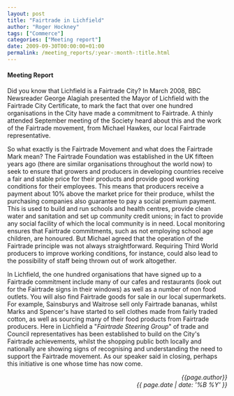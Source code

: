 ```yaml
---
layout: post
title: "Fairtrade in Lichfield"
author: "Roger Hockney"
tags: ["Commerce"]
categories: ["Meeting report"]
date: 2009-09-30T00:00:00+01:00
permalink: /meeting_reports/:year-:month-:title.html
---
```

#### Meeting Report ####

Did you know that Lichfield is a Fairtrade City?  In March 2008, BBC Newsreader George Alagiah presented the Mayor of Lichfield with the Fairtrade City Certificate, to mark the fact that over one hundred organisations in the City have made a commitment to Fairtrade.  A thinly attended September meeting of the Society heard about this and the work of the Fairtrade movement, from Michael Hawkes, our local Fairtrade representative. 

So what exactly is the Fairtrade Movement and what does the Fairtrade Mark mean?  The Fairtrade Foundation was established in the UK fifteen years ago (there are similar organisations throughout the world now) to seek to ensure that growers and producers in developing countries receive a fair and stable price for their products and provide good working conditions for their employees.  This means that producers receive a payment about 10% above the market price for their produce, whilst the purchasing companies also guarantee to pay a social premium payment.  This is used to build and run schools and health centres, provide clean water and sanitation and set up community credit unions;  in fact to provide any social facility of which the local community is in need.  Local monitoring ensures that Fairtrade commitments, such as not employing school age children, are honoured.  But Michael agreed that the operation of the Fairtrade principle was not always straightforward.  Requiring Third World producers to improve working conditions, for instance, could also lead to the possibility of staff being thrown out of work altogether. 

In Lichfield, the one hundred organisations that have signed up to a Fairtrade commitment include many of our cafes and restaurants (look out for the Fairtrade signs in their windows) as well as a number of non food outlets.  You will also find Fairtrade goods for sale in our local supermarkets.  For example, Sainsburys and Waitrose sell only Fairtrade bananas, whilst Marks and Spencer's have started to sell clothes made from fairly traded cotton, as well as sourcing many of their food products from Fairtrade producers.  Here in Lichfield a "*Fairtrade Steering Group*" of trade and Council representatives has been established to build on the City's Fairtrade achievements, whilst the shopping public both locally and nationally are showing signs of recognising and understanding the need to support the Fairtrade movement.  As our speaker said in closing, perhaps this initiative is one whose time has now come.

<p align="right"><i> {{page.author}} <br> {{ page.date | date: '%B %Y' }} </i></p>
